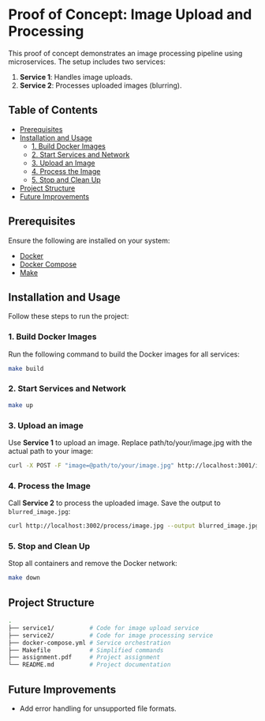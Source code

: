 # Proof of Concept: Image Upload and Processing

This proof of concept demonstrates an image processing pipeline using microservices. The setup includes two services:

1. **Service 1**: Handles image uploads.
2. **Service 2**: Processes uploaded images (blurring).

## Table of Contents

- [Prerequisites](#prerequisites)
- [Installation and Usage](#installation-and-usage)
  - [1. Build Docker Images](#1-build-docker-images)
  - [2. Start Services and Network](#2-start-services-and-network)
  - [3. Upload an Image](#3-upload-an-image)
  - [4. Process the Image](#4-process-the-image)
  - [5. Stop and Clean Up](#5-stop-and-clean-up)
- [Project Structure](#project-structure)
- [Future Improvements](#future-improvements)

## Prerequisites

Ensure the following are installed on your system:

- [Docker](https://docs.docker.com/engine/install/)
- [Docker Compose](https://docs.docker.com/compose/install/)
- [Make](https://www.gnu.org/software/make/)

## Installation and Usage

Follow these steps to run the project:

### 1. Build Docker Images

Run the following command to build the Docker images for all services:

```bash
make build
```

### 2. Start Services and Network

```bash
make up
```

### 3. Upload an image

Use **Service 1** to upload an image. Replace path/to/your/image.jpg with the actual path to your image:

```bash
curl -X POST -F "image=@path/to/your/image.jpg" http://localhost:3001/image
```

### 4. Process the Image

Call **Service 2** to process the uploaded image. Save the output to `blurred_image.jpg`:

```bash
curl http://localhost:3002/process/image.jpg --output blurred_image.jpg
```

### 5. Stop and Clean Up

Stop all containers and remove the Docker network:

```bash
make down
```

## Project Structure

```bash
.
├── service1/          # Code for image upload service
├── service2/          # Code for image processing service
├── docker-compose.yml # Service orchestration
├── Makefile           # Simplified commands
├── assignment.pdf     # Project assignment
└── README.md          # Project documentation
```

## Future Improvements

- Add error handling for unsupported file formats.
